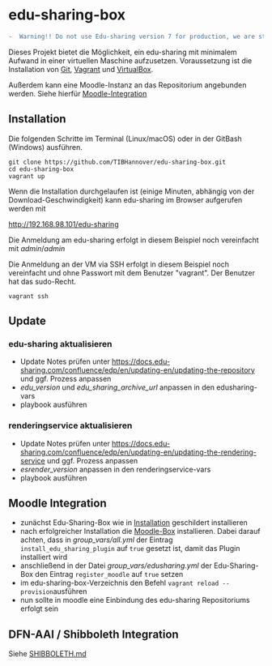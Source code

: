 # edu-sharing-box

```diff
-  Warning!! Do not use Edu-sharing version 7 for production, we are still working on it
```


Dieses Projekt bietet die Möglichkeit, ein edu-sharing mit minimalem Aufwand in einer virtuellen Maschine aufzusetzen. Voraussetzung ist die Installation von
[Git](https://git-scm.com/downloads),  [Vagrant](https://www.vagrantup.com/downloads.html) und [VirtualBox](https://www.virtualbox.org/wiki/Downloads).

Außerdem kann eine Moodle-Instanz an das Repositorium angebunden werden. Siehe hierfür [Moodle-Integration](#moodle-integration)

## Installation

Die folgenden Schritte im Terminal (Linux/macOS) oder in der GitBash (Windows) ausführen.
```
git clone https://github.com/TIBHannover/edu-sharing-box.git
cd edu-sharing-box
vagrant up
```
Wenn die Installation durchgelaufen ist (einige Minuten, abhängig von der Download-Geschwindigkeit) kann edu-sharing im Browser aufgerufen werden mit

<http://192.168.98.101/edu-sharing>

Die Anmeldung am edu-sharing erfolgt in diesem Beispiel noch vereinfacht mit _admin_/_admin_

Die Anmeldung an der VM via SSH erfolgt in diesem Beispiel noch vereinfacht und ohne Passwort mit dem Benutzer "vagrant". Der Benutzer hat das sudo-Recht.
```
vagrant ssh
```

## Update

### edu-sharing aktualisieren

* Update Notes prüfen unter https://docs.edu-sharing.com/confluence/edp/en/updating-en/updating-the-repository und ggf. Prozess anpassen
* *edu_version* und *edu_sharing_archive_url* anpassen in den edusharing-vars
* playbook ausführen

### renderingservice aktualisieren

* Update Notes prüfen unter https://docs.edu-sharing.com/confluence/edp/en/updating-en/updating-the-rendering-service und ggf. Prozess anpassen
* *esrender_version* anpassen in den renderingservice-vars
* playbook ausführen

## Moodle Integration

- zunächst Edu-Sharing-Box wie in [Installation](#installation) geschildert installieren
- nach erfolgreicher Installation die [Moodle-Box](https://github.com/TIBHannover/moodle-box) installieren. Dabei darauf achten, dass in _group_vars/all.yml_ der Eintrag `install_edu_sharing_plugin` auf `true` gesetzt ist, damit das Plugin installiert wird
- anschließend in der Datei _group_vars/edusharing.yml_ der Edu-Sharing-Box den Eintrag `register_moodle` auf `true` setzen
- im edu-sharing-box-Verzeichnis den Befehl `vagrant reload --provision`ausführen
- nun sollte in moodle eine Einbindung des edu-sharing Repositoriums erfolgt sein

## DFN-AAI / Shibboleth Integration

Siehe [SHIBBOLETH.md](SHIBBOLETH.md)
